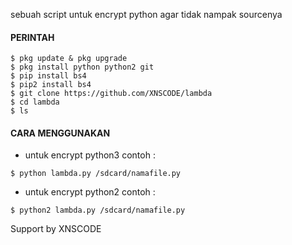 sebuah script untuk encrypt python agar tidak nampak sourcenya 

#### PERINTAH
```
$ pkg update & pkg upgrade
$ pkg install python python2 git
$ pip install bs4
$ pip2 install bs4
$ git clone https://github.com/XNSCODE/lambda
$ cd lambda
$ ls
```
#### CARA MENGGUNAKAN
 * untuk encrypt python3 contoh :
```
$ python lambda.py /sdcard/namafile.py
```

 * untuk encrypt python2 contoh : 
```
$ python2 lambda.py /sdcard/namafile.py
```

Support by XNSCODE

